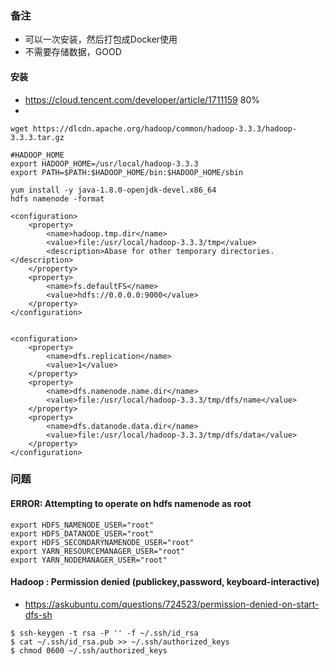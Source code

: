 
### 备注
* 可以一次安装，然后打包成Docker使用
* 不需要存储数据，GOOD


#### 安装
* https://cloud.tencent.com/developer/article/1711159 80%
* 
```
wget https://dlcdn.apache.org/hadoop/common/hadoop-3.3.3/hadoop-3.3.3.tar.gz

#HADOOP_HOME
export HADOOP_HOME=/usr/local/hadoop-3.3.3
export PATH=$PATH:$HADOOP_HOME/bin:$HADOOP_HOME/sbin

```

```
yum install -y java-1.8.0-openjdk-devel.x86_64
hdfs namenode -format
```

```
<configuration>
    <property>
        <name>hadoop.tmp.dir</name>
        <value>file:/usr/local/hadoop-3.3.3/tmp</value>
        <description>Abase for other temporary directories.</description>
    </property>
    <property>
        <name>fs.defaultFS</name>
        <value>hdfs://0.0.0.0:9000</value>
    </property>
</configuration>


<configuration>
    <property>
        <name>dfs.replication</name>
        <value>1</value>
    </property>
    <property>
        <name>dfs.namenode.name.dir</name>
        <value>file:/usr/local/hadoop-3.3.3/tmp/dfs/name</value>
    </property>
    <property>
        <name>dfs.datanode.data.dir</name>
        <value>file:/usr/local/hadoop-3.3.3/tmp/dfs/data</value>
    </property>
</configuration>
```




### 问题
#### ERROR: Attempting to operate on hdfs namenode as root
```
export HDFS_NAMENODE_USER="root"
export HDFS_DATANODE_USER="root"
export HDFS_SECONDARYNAMENODE_USER="root"
export YARN_RESOURCEMANAGER_USER="root"
export YARN_NODEMANAGER_USER="root"
```

#### Hadoop : Permission denied (publickey,password, keyboard-interactive)
* https://askubuntu.com/questions/724523/permission-denied-on-start-dfs-sh
```
$ ssh-keygen -t rsa -P '' -f ~/.ssh/id_rsa
$ cat ~/.ssh/id_rsa.pub >> ~/.ssh/authorized_keys
$ chmod 0600 ~/.ssh/authorized_keys
```

